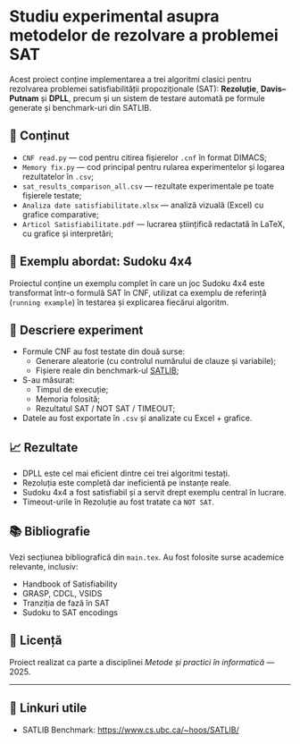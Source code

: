 # Studiu experimental asupra metodelor de rezolvare a problemei SAT

Acest proiect conține implementarea a trei algoritmi clasici pentru rezolvarea problemei satisfiabilității propoziționale (SAT): **Rezoluție**, **Davis–Putnam** și **DPLL**, precum și un sistem de testare automată pe formule generate și benchmark-uri din SATLIB.

## 📌 Conținut

- `CNF read.py` — cod pentru citirea fișierelor `.cnf` în format DIMACS;
- `Memory fix.py` — cod principal pentru rularea experimentelor și logarea rezultatelor în `.csv`;
- `sat_results_comparison_all.csv` — rezultate experimentale pe toate fișierele testate;
- `Analiza date satisfiabilitate.xlsx` — analiză vizuală (Excel) cu grafice comparative;
- `Articol Satisfiabilitate.pdf` — lucrarea științifică redactată în LaTeX, cu grafice și interpretări;

## 🧩 Exemplu abordat: Sudoku 4x4

Proiectul conține un exemplu complet în care un joc Sudoku 4x4 este transformat într-o formulă SAT în CNF, utilizat ca exemplu de referință (`running example`) în testarea și explicarea fiecărui algoritm.

## 🧪 Descriere experiment

- Formule CNF au fost testate din două surse:
  - Generare aleatorie (cu controlul numărului de clauze și variabile);
  - Fișiere reale din benchmark-ul [SATLIB](https://www.cs.ubc.ca/~hoos/SATLIB/);
- S-au măsurat:
  - Timpul de execuție;
  - Memoria folosită;
  - Rezultatul SAT / NOT SAT / TIMEOUT;
- Datele au fost exportate în `.csv` și analizate cu Excel + grafice.

## 📈 Rezultate

- DPLL este cel mai eficient dintre cei trei algoritmi testați.
- Rezoluția este completă dar ineficientă pe instanțe reale.
- Sudoku 4x4 a fost satisfiabil și a servit drept exemplu central în lucrare.
- Timeout-urile în Rezoluție au fost tratate ca `NOT SAT`.

## 📚 Bibliografie

Vezi secțiunea bibliografică din `main.tex`. Au fost folosite surse academice relevante, inclusiv:
- Handbook of Satisfiability
- GRASP, CDCL, VSIDS
- Tranziția de fază în SAT
- Sudoku to SAT encodings

## 📎 Licență

Proiect realizat ca parte a disciplinei *Metode și practici în informatică* — 2025.

---

## 🔗 Linkuri utile

- SATLIB Benchmark: https://www.cs.ubc.ca/~hoos/SATLIB/

